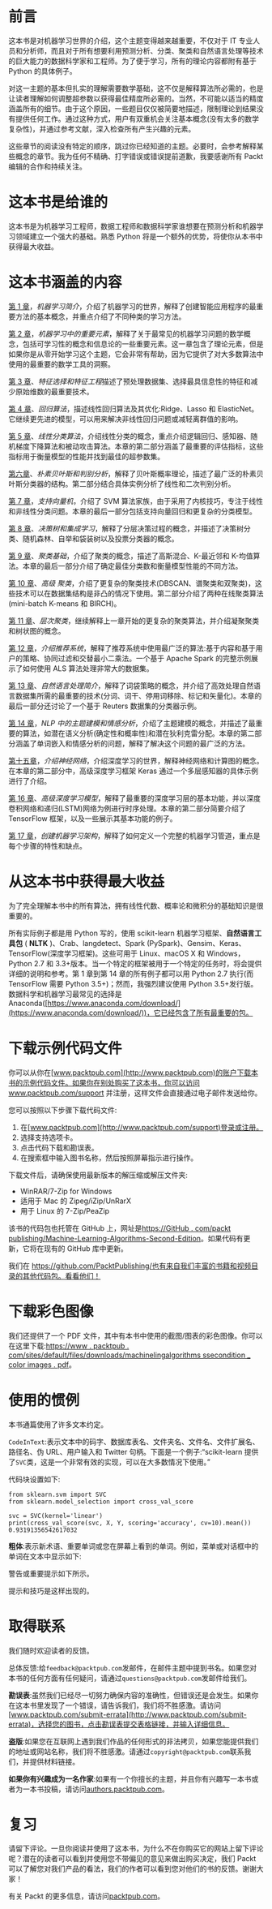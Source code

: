 

# 前言

这本书是对机器学习世界的介绍，这个主题变得越来越重要，不仅对于 IT 专业人员和分析师，而且对于所有想要利用预测分析、分类、聚类和自然语言处理等技术的巨大能力的数据科学家和工程师。为了便于学习，所有的理论内容都附有基于 Python 的具体例子。

对这一主题的基本但扎实的理解需要数学基础，这不仅是解释算法所必需的，也是让读者理解如何调整超参数以获得最佳精度所必需的。当然，不可能以适当的精度涵盖所有的细节。由于这个原因，一些题目仅仅被简要地描述，限制理论到结果没有提供任何工作。通过这种方式，用户有双重机会关注基本概念(没有太多的数学复杂性)，并通过参考文献，深入检查所有产生兴趣的元素。

这些章节的阅读没有特定的顺序，跳过你已经知道的主题。必要时，会参考解释某些概念的章节。我为任何不精确、打字错误或错误提前道歉，我要感谢所有 Packt 编辑的合作和持续关注。



# 这本书是给谁的

这本书是为机器学习工程师，数据工程师和数据科学家谁想要在预测分析和机器学习领域建立一个强大的基础。熟悉 Python 将是一个额外的优势，将使你从本书中获得最大收益。



# 这本书涵盖的内容

[第 1 章](f5446643-a3a5-4099-afde-650fa459f3eb.xhtml)，*机器学习简介*，介绍了机器学习的世界，解释了创建智能应用程序的最重要方法的基本概念，并重点介绍了不同种类的学习方法。

[第 2 章](dd32b61f-bc53-4e94-8c17-d5910a8e528d.xhtml)，*机器学习中的重要元素*，解释了关于最常见的机器学习问题的数学概念，包括可学习性的概念和信息论的一些重要元素。这一章包含了理论元素，但是如果你是从零开始学习这个主题，它会非常有帮助，因为它提供了对大多数算法中使用的最重要的数学工具的洞察。

[第 3 章](c43b2999-ed88-4fba-a9f8-baad11aa7cea.xhtml)、*特征选择和特征工程*描述了预处理数据集、选择最具信息性的特征和减少原始维数的最重要技术。

[第 4 章](220f66cf-aeee-4e3e-8d1c-cda7e74d814b.xhtml)、*回归算法*，描述线性回归算法及其优化:Ridge、Lasso 和 ElasticNet。它继续更先进的模型，可以用来解决非线性回归问题或减轻离群值的影响。

[第 5 章](12eae5a4-4216-4bb2-a195-337a64743f01.xhtml)、*线性分类算法*，介绍线性分类的概念，重点介绍逻辑回归、感知器、随机梯度下降算法和被动攻击算法。本章的第二部分涵盖了最重要的评估指标，这些指标用于衡量模型的性能并找到最佳的超参数集。

[第六章](99be831f-aab0-4f44-b47c-159405fe5f44.xhtml)、*朴素贝叶斯和判别分析*，解释了贝叶斯概率理论，描述了最广泛的朴素贝叶斯分类器的结构。第二部分结合具体实例分析了线性和二次判别分析。

[第 7 章](f0008ecc-15b7-4f9b-8576-05e1d4d12ecf.xhtml)，*支持向量机*，介绍了 SVM 算法家族，由于采用了内核技巧，专注于线性和非线性分类问题。本章的最后一部分包括支持向量回归和更复杂的分类模型。

[第 8 章](778dc47a-b405-47de-a41a-75c7024023b3.xhtml)、*决策树和集成学习*，解释了分层决策过程的概念，并描述了决策树分类、随机森林、自举和袋装树以及投票分类器的概念。

[第 9 章](ed25eb07-f07d-4084-96e9-64ee87c94331.xhtml)、*聚类基础*，介绍了聚类的概念，描述了高斯混合、K-最近邻和 K-均值算法。本章的最后一部分介绍了确定最佳分类数和衡量模型性能的不同方法。

[第 10 章](e7ec070a-9bfa-46e4-8d90-93526c8144f3.xhtml)、*高级* *聚类*，介绍了更复杂的聚类技术(DBSCAN、谱聚类和双聚类)，这些技术可以在数据集结构是非凸的情况下使用。第二部分介绍了两种在线聚类算法(mini-batch K-means 和 BIRCH)。

[第 11 章](73cab6de-2a23-4a71-acfd-991ff9bd2f5f.xhtml)、*层次聚类*，继续解释上一章开始的更复杂的聚类算法，并介绍凝聚聚类和树状图的概念。

[第 12 章](aeaa410b-5375-4274-8957-a931dfa96747.xhtml)，*介绍推荐系统*，解释了推荐系统中使用最广泛的算法:基于内容和基于用户的策略、协同过滤和交替最小二乘法。一个基于 Apache Spark 的完整示例展示了如何使用 ALS 算法处理非常大的数据集。

[第 13 章](5afb3604-3bdd-49d1-aea7-df0e414e34ff.xhtml)、*自然语言处理简介*，解释了词袋策略的概念，并介绍了高效处理自然语言数据集所需的最重要的技术(分词、词干、停用词移除、标记和矢量化)。本章的最后一部分还讨论了一个基于 Reuters 数据集的分类器示例。

[第 14 章](11d3e480-6542-411f-96de-642633c42ad8.xhtml)，*NLP 中的主题建模和情感分析*，介绍了主题建模的概念，并描述了最重要的算法，如潜在语义分析(确定性和概率性)和潜在狄利克雷分配。本章的第二部分涵盖了单词嵌入和情感分析的问题，解释了解决这个问题的最广泛的方法。

[第十五章](40fb6ddf-fc70-4689-80c0-a899a559f0fd.xhtml)，*介绍神经网络*，介绍深度学习的世界，解释神经网络和计算图的概念。在本章的第二部分中，高级深度学习框架 Keras 通过一个多层感知器的具体示例进行了介绍。

[第 16 章](0ebe6902-df77-445c-91fa-fbb9e77aee5b.xhtml)、*高级深度学习模型*，解释了最重要的深度学习层的基本功能，并以深度卷积网络和递归(LSTM)网络为例进行时序处理。本章的第二部分简要介绍了 TensorFlow 框架，以及一些展示其基本功能的例子。

[第 17 章](5fe2b675-9428-4499-9128-05366981777f.xhtml)，*创建机器学习架构*，解释了如何定义一个完整的机器学习管道，重点是每个步骤的特性和缺点。



# 从这本书中获得最大收益

为了完全理解本书中的所有算法，拥有线性代数、概率论和微积分的基础知识是很重要的。

所有实际例子都是用 Python 写的，使用 scikit-learn 机器学习框架、**自然语言工具包** ( **NLTK** )、Crab、langdetect、Spark (PySpark)、Gensim、Keras、TensorFlow(深度学习框架)。这些可用于 Linux、macOS X 和 Windows，Python 2.7 和 3.3+版本。当一个特定的框架被用于一个特定的任务时，将会提供详细的说明和参考。第 1 章到第 14 章的所有例子都可以用 Python 2.7 执行(而 TensorFlow 需要 Python 3.5+)；然而，我强烈建议使用 Python 3.5+发行版。数据科学和机器学习最常见的选择是 Anaconda([https://www.anaconda.com/download/](https://www.anaconda.com/download/))，它已经包含了所有最重要的包。



# 下载示例代码文件

你可以从你在[www.packtpub.com](http://www.packtpub.com)的账户下载本书的示例代码文件。如果你在别处购买了这本书，你可以访问 www.packtpub.com/support 并注册，这样文件会直接通过电子邮件发送给你。

您可以按照以下步骤下载代码文件:

1.  在[www.packtpub.com](http://www.packtpub.com/support)登录或注册。
2.  选择支持选项卡。
3.  点击代码下载和勘误表。
4.  在搜索框中输入图书名称，然后按照屏幕指示进行操作。

下载文件后，请确保使用最新版本的解压缩或解压文件夹:

*   WinRAR/7-Zip for Windows
*   适用于 Mac 的 Zipeg/iZip/UnRarX
*   用于 Linux 的 7-Zip/PeaZip

该书的代码包也托管在 GitHub 上，网址是[https://GitHub . com/packt publishing/Machine-Learning-Algorithms-Second-Edition](https://github.com/PacktPublishing/Machine-Learning-Algorithms-Second-Edition)。如果代码有更新，它将在现有的 GitHub 库中更新。

我们在 https://github.com/PacktPublishing/也有来自我们丰富的书籍和视频目录的其他代码包。看看他们！



# 下载彩色图像

我们还提供了一个 PDF 文件，其中有本书中使用的截图/图表的彩色图像。你可以在这里下载:[https://www . packtpub . com/sites/default/files/downloads/machinelingalgorithms ssecondition _ color images . pdf](https://www.packtpub.com/sites/default/files/downloads/MachineLearningAlgorithmsSecondEdition_ColorImages.pdf)。



# 使用的惯例

本书通篇使用了许多文本约定。

`CodeInText`:表示文本中的码字、数据库表名、文件夹名、文件名、文件扩展名、路径名、伪 URL、用户输入和 Twitter 句柄。下面是一个例子:“scikit-learn 提供了`SVC`类，这是一个非常有效的实现，可以在大多数情况下使用。”

代码块设置如下:

```
from sklearn.svm import SVC
from sklearn.model_selection import cross_val_score

svc = SVC(kernel='linear')
print(cross_val_score(svc, X, Y, scoring='accuracy', cv=10).mean())
0.93191356542617032
```

**粗体**:表示新术语、重要单词或您在屏幕上看到的单词。例如，菜单或对话框中的单词在文本中显示如下:

警告或重要提示如下所示。

提示和技巧是这样出现的。



# 取得联系

我们随时欢迎读者的反馈。

总体反馈:给`feedback@packtpub.com`发邮件，在邮件主题中提到书名。如果您对本书的任何方面有任何疑问，请通过`questions@packtpub.com`发邮件给我们。

**勘误表**:虽然我们已经尽一切努力确保内容的准确性，但错误还是会发生。如果你在这本书里发现了一个错误，请告诉我们，我们将不胜感激。请访问[www.packtpub.com/submit-errata](http://www.packtpub.com/submit-errata)，选择您的图书，点击勘误表提交表格链接，并输入详细信息。

**盗版**:如果您在互联网上遇到我们作品的任何形式的非法拷贝，如果您能提供我们的地址或网站名称，我们将不胜感激。请通过`copyright@packtpub.com`联系我们，并提供材料链接。

**如果你有兴趣成为一名作家**:如果有一个你擅长的主题，并且你有兴趣写一本书或者为一本书投稿，请访问[authors.packtpub.com](http://authors.packtpub.com/)。



# 复习

请留下评论。一旦你阅读并使用了这本书，为什么不在你购买它的网站上留下评论呢？潜在的读者可以看到并使用您不带偏见的意见来做出购买决定，我们 Packt 可以了解您对我们产品的看法，我们的作者可以看到您对他们的书的反馈。谢谢大家！

有关 Packt 的更多信息，请访问[packtpub.com](https://www.packtpub.com/)。